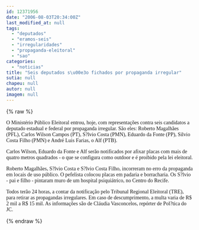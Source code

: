```yaml
---
id: 12371956
date: "2006-08-03T20:34:00Z"
last_modified_at: null
tags:
  - "deputados"
  - "eramos-seis"
  - "irregularidades"
  - "propaganda-eleitoral"
  - "sao"
categories:
  - "noticias"
title: "Seis deputados s\u00e3o fichados por propaganda irregular"
sutia: null
chapeu: null
autor: null
imagem: null
---
```

{% raw %}
<p><P><FONT face=Verdana>O Ministério Público Eleitoral entrou,&nbsp;hoje,&nbsp;com representações contra seis candidatos a deputado estadual e federal por propaganda irregular. </FONT><FONT face=Verdana>São eles: Roberto Magalhães (PFL), Carlos Wilson Campos (PT), S?lvio Costa (PMN), Eduardo da Fonte (PP), Silvio Costa Filho (PMN) e André Luis Farias, o Alf (PTB).</FONT></P></p>
<p><P><FONT face=Verdana>Carlos Wilson, Eduardo da Fonte e Alf serão notificados por afixar placas com mais de quatro metros quadrados -&nbsp;o que se configura como outdoor e é proibido pela lei eleitoral. </FONT></P></p>
<p><P><FONT face=Verdana>Roberto Magalhães, S?lvio Costa e S?lvio Costa Filho, incorreram no erro da propaganda em locais de uso público. O pefelista colocou placas em padaria e borracharia. Os S?lvio - pai e filho - pintaram muro de um hospital psiquiátrico, no Centro do Recife.</FONT></P></p>
<p><P><FONT face=Verdana>Todos terão 24 horas, a contar da notificação pelo Tribunal Regional Eleitoral (TRE), para retirar as propagandas irregulares. Em caso de descumprimento, a multa&nbsp;varia de&nbsp;R$ 2 mil a R$ 15 mil. As informações são de Cláudia Vasconcelos, repórter de Pol?tica do JC.</FONT></P> </p>
{% endraw %}